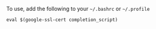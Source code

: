 To use, add the following to your `~/.bashrc` or `~/.profile`

    eval $(google-ssl-cert completion_script)
